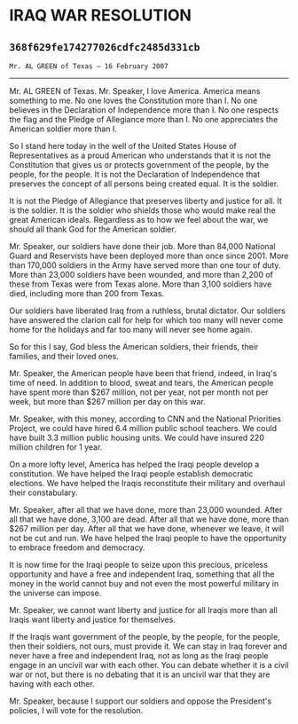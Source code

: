 # IRAQ WAR RESOLUTION
## `368f629fe174277026cdfc2485d331cb`
`Mr. AL GREEN of Texas — 16 February 2007`

---


Mr. AL GREEN of Texas. Mr. Speaker, I love America. America means 
something to me. No one loves the Constitution more than I. No one 
believes in the Declaration of Independence more than I. No one 
respects the flag and the Pledge of Allegiance more than I. No one 
appreciates the American soldier more than I.

So I stand here today in the well of the United States House of 
Representatives as a proud American who understands that it is not the 
Constitution that gives us or protects government of the people, by the 
people, for the people. It is not the Declaration of Independence that 
preserves the concept of all persons being created equal. It is the 
soldier.

It is not the Pledge of Allegiance that preserves liberty and justice 
for all. It is the soldier. It is the soldier who shields those who 
would make real the great American ideals. Regardless as to how we feel 
about the war, we should all thank God for the American soldier.

Mr. Speaker, our soldiers have done their job. More than 84,000 
National Guard and Reservists have been deployed more than once since 
2001. More than 170,000 soldiers in the Army have served more than one 
tour of duty. More than 23,000 soldiers have been wounded, and more 
than 2,200 of these from Texas were from Texas alone. More than 3,100 
soldiers have died, including more than 200 from Texas.

Our soldiers have liberated Iraq from a ruthless, brutal dictator. 
Our soldiers have answered the clarion call for help for which too many 
will never come home for the holidays and far too many will never see 
home again.

So for this I say, God bless the American soldiers, their friends, 
their families, and their loved ones.

Mr. Speaker, the American people have been that friend, indeed, in 
Iraq's time of need. In addition to blood, sweat and tears, the 
American people have spent more than $267 million, not per year, not 
per month not per week, but more than $267 million per day on this war.

Mr. Speaker, with this money, according to CNN and the National 
Priorities Project, we could have hired 6.4 million public school 
teachers. We could have built 3.3 million public housing units. We 
could have insured 220 million children for 1 year.



On a more lofty level, America has helped the Iraqi people develop a 
constitution. We have helped the Iraqi people establish democratic 
elections. We have helped the Iraqis reconstitute their military and 
overhaul their constabulary.

Mr. Speaker, after all that we have done, more than 23,000 wounded. 
After all that we have done, 3,100 are dead. After all that we have 
done, more than $267 million per day. After all that we have done, 
whenever we leave, it will not be cut and run. We have helped the Iraqi 
people to have the opportunity to embrace freedom and democracy.

It is now time for the Iraqi people to seize upon this precious, 
priceless opportunity and have a free and independent Iraq, something 
that all the money in the world cannot buy and not even the most 
powerful military in the universe can impose.

Mr. Speaker, we cannot want liberty and justice for all Iraqis more 
than all Iraqis want liberty and justice for themselves.

If the Iraqis want government of the people, by the people, for the 
people, then their soldiers, not ours, must provide it. We can stay in 
Iraq forever and never have a free and independent Iraq, not as long as 
the Iraqi people engage in an uncivil war with each other. You can 
debate whether it is a civil war or not, but there is no debating that 
it is an uncivil war that they are having with each other.

Mr. Speaker, because I support our soldiers and oppose the 
President's policies, I will vote for the resolution.